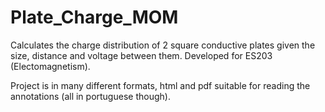 # Plate_Charge_MOM

Calculates the charge distribution of 2 square conductive plates given the size, distance and voltage between them. Developed for  ES203 (Electomagnetism).

Project is in many different formats, html and pdf suitable for reading the annotations (all in portuguese though).
